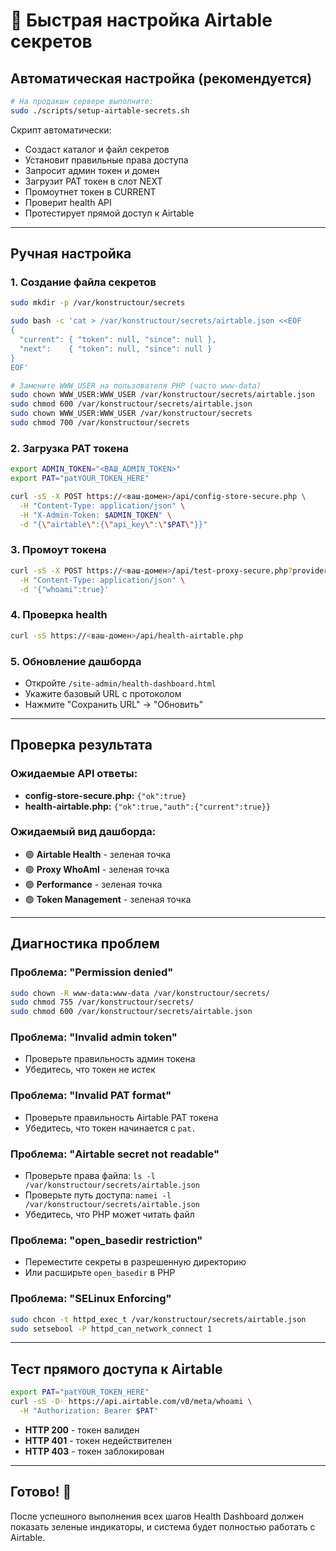 # 🚀 Быстрая настройка Airtable секретов

## Автоматическая настройка (рекомендуется)

```bash
# На продакшн сервере выполните:
sudo ./scripts/setup-airtable-secrets.sh
```

Скрипт автоматически:
- Создаст каталог и файл секретов
- Установит правильные права доступа
- Запросит админ токен и домен
- Загрузит PAT токен в слот NEXT
- Промоутнет токен в CURRENT
- Проверит health API
- Протестирует прямой доступ к Airtable

---

## Ручная настройка

### 1. Создание файла секретов
```bash
sudo mkdir -p /var/konstructour/secrets

sudo bash -c 'cat > /var/konstructour/secrets/airtable.json <<EOF
{
  "current": { "token": null, "since": null },
  "next":    { "token": null, "since": null }
}
EOF'

# Замените WWW_USER на пользователя PHP (часто www-data)
sudo chown WWW_USER:WWW_USER /var/konstructour/secrets/airtable.json
sudo chmod 600 /var/konstructour/secrets/airtable.json
sudo chown WWW_USER:WWW_USER /var/konstructour/secrets
sudo chmod 700 /var/konstructour/secrets
```

### 2. Загрузка PAT токена
```bash
export ADMIN_TOKEN="<ВАШ_ADMIN_TOKEN>"
export PAT="patYOUR_TOKEN_HERE"

curl -sS -X POST https://<ваш-домен>/api/config-store-secure.php \
  -H "Content-Type: application/json" \
  -H "X-Admin-Token: $ADMIN_TOKEN" \
  -d "{\"airtable\":{\"api_key\":\"$PAT\"}}"
```

### 3. Промоут токена
```bash
curl -sS -X POST https://<ваш-домен>/api/test-proxy-secure.php?provider=airtable \
  -H "Content-Type: application/json" \
  -d '{"whoami":true}'
```

### 4. Проверка health
```bash
curl -sS https://<ваш-домен>/api/health-airtable.php
```

### 5. Обновление дашборда
- Откройте `/site-admin/health-dashboard.html`
- Укажите базовый URL с протоколом
- Нажмите "Сохранить URL" → "Обновить"

---

## Проверка результата

### Ожидаемые API ответы:
- **config-store-secure.php:** `{"ok":true}`
- **health-airtable.php:** `{"ok":true,"auth":{"current":true}}`

### Ожидаемый вид дашборда:
- 🟢 **Airtable Health** - зеленая точка
- 🟢 **Proxy WhoAmI** - зеленая точка
- 🟢 **Performance** - зеленая точка
- 🟢 **Token Management** - зеленая точка

---

## Диагностика проблем

### Проблема: "Permission denied"
```bash
sudo chown -R www-data:www-data /var/konstructour/secrets/
sudo chmod 755 /var/konstructour/secrets/
sudo chmod 600 /var/konstructour/secrets/airtable.json
```

### Проблема: "Invalid admin token"
- Проверьте правильность админ токена
- Убедитесь, что токен не истек

### Проблема: "Invalid PAT format"
- Проверьте правильность Airtable PAT токена
- Убедитесь, что токен начинается с `pat.`

### Проблема: "Airtable secret not readable"
- Проверьте права файла: `ls -l /var/konstructour/secrets/airtable.json`
- Проверьте путь доступа: `namei -l /var/konstructour/secrets/airtable.json`
- Убедитесь, что PHP может читать файл

### Проблема: "open_basedir restriction"
- Переместите секреты в разрешенную директорию
- Или расширьте `open_basedir` в PHP

### Проблема: "SELinux Enforcing"
```bash
sudo chcon -t httpd_exec_t /var/konstructour/secrets/airtable.json
sudo setsebool -P httpd_can_network_connect 1
```

---

## Тест прямого доступа к Airtable

```bash
export PAT="patYOUR_TOKEN_HERE"
curl -sS -D- https://api.airtable.com/v0/meta/whoami \
  -H "Authorization: Bearer $PAT"
```

- **HTTP 200** - токен валиден
- **HTTP 401** - токен недействителен
- **HTTP 403** - токен заблокирован

---

## Готово! 🎉

После успешного выполнения всех шагов Health Dashboard должен показать зеленые индикаторы, и система будет полностью работать с Airtable.
